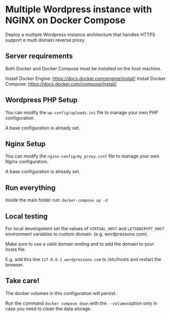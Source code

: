 # Multiple Wordpress instance with NGINX on Docker Compose
Deploy a multiple Wordpress instance architecture that handles HTTPS support e multi domain reverse proxy.
## Server requirements
Both Docker and Docker Compose must be installed on the host machine.

Install Docker Engine: https://docs.docker.com/engine/install/
Install Docker Compose: https://docs.docker.com/compose/install/

## Wordpress PHP Setup
You can modify the `wp-config/uploads.ini` file to manage your own PHP configuration.

A base configuration is already set.

## Nginx Setup
You can modify the `nginx-config/my_proxy.conf` file to manage your own Nginx configuration.

A base configuration is already set.

## Run everything
Inside the main folder run:
`docker-compose up -d`

## Local testing
For local development set the values of `VIRTUAL_HOST` and `LETSENCRYPT_HOST` environment variables to custom domain. (e.g. wordpressone.com). 

Make sure to use a valid domain ending and to add the domain to your hosts file.

E.g. add this line `127.0.0.1 wordpressone.com` to /etc/hosts and restart the browser.

## Take care!
The docker volumes in this configuration will persist.

Run the command `docker compose down` with the `--volumes`option only in case you need to clean the data storage.
